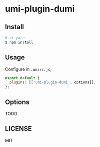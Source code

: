 # umi-plugin-dumi

## Install

```bash
# or yarn
$ npm install
```

## Usage

Configure in `.umirc.js`,

```js
export default {
  plugins: [['umi-plugin-dumi', options]],
};
```

## Options

TODO

## LICENSE

MIT
